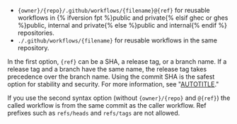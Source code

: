 * `{owner}/{repo}/.github/workflows/{filename}@{ref}` for reusable workflows in {% ifversion fpt %}public and private{% elsif ghec or ghes %}public, internal and private{% else %}public and internal{% endif %} repositories.
* `./.github/workflows/{filename}` for reusable workflows in the same repository.

In the first option, `{ref}` can be a SHA, a release tag, or a branch name. If a release tag and a branch have the same name, the release tag takes precedence over the branch name. Using the commit SHA is the safest option for stability and security. For more information, see "[AUTOTITLE](/actions/security-guides/security-hardening-for-github-actions#reusing-third-party-workflows)."

If you use the second syntax option (without `{owner}/{repo}` and `@{ref}`) the called workflow is from the same commit as the caller workflow. Ref prefixes such as `refs/heads` and `refs/tags` are not allowed.
